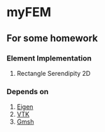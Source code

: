 # myFEM
## For some homework
### Element Implementation
1. Rectangle Serendipity 2D

### Depends on
1. [Eigen](https://eigen.tuxfamily.org/)
2. [VTK](https://vtk.org/)
3. [Gmsh](https://gmsh.info/)
